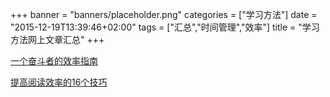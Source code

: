 +++
banner = "banners/placeholder.png"
categories = ["学习方法"]
date = "2015-12-19T13:39:46+02:00"
tags = ["汇总","时间管理","效率"]
title = "学习方法网上文章汇总"
+++

    
[一个奋斗者的效率指南](http://36kr.com/p/5037482.html?ref=hot_posts)

[提高阅读效率的16个技巧](https://mp.weixin.qq.com/s?__biz=MzA3MDk4NzMzNg==&mid=212589438&idx=2&sn=53f2986e4a51bc1e78a8f6e9b74ccf53&scene=0&key=41ecb04b0511100342e99445a71aaef52363d714afb42996557818509c492ad35391ae30982b20b86e84119affe5d29e&ascene=0&uin=MTM0ODQyNTk1&devicetype=iMac+MacBookAir7%2C1+OSX+OSX+10.10.5+build(14F1021)&version=11020201&pass_ticket=OUgFBuA2yqcV7ExJVNrQtm5NukTejEXnNHTun2M8jg8%3D)



